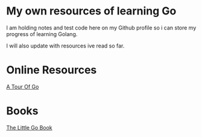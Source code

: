 # My own resources of learning Go
I am holding notes and test code here on my Github profile so i can store my 
progress of learning Golang. 

I will also update with resources ive read so far.

# Online Resources
[A Tour Of Go](https://tour.golang.org/welcome/1)

# Books
[The Little Go Book](http://openmymind.net/assets/go/go.pdf)